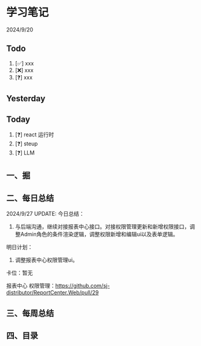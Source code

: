 # 学习笔记

2024/9/20

## Todo

1. [✅] xxx
2. [❌] xxx
3. [❓] xxx

## Yesterday

## Today

1. [❓] react 运行时
2. [❓] steup
3. [❓] LLM

## 一、掘

## 二、每日总结

2024/9/27 UPDATE:
今日总结：

1. 与后端沟通，继续对接报表中心接口。对接权限管理更新和新增权限接口，调整Admin角色的条件渲染逻辑，调整权限新增和编辑ui以及表单逻辑。

明日计划：

1. 调整报表中心权限管理ui。

卡位：暂无

报表中心 权限管理：https://github.com/sj-distributor/ReportCenter.Web/pull/29

## 三、每周总结

## 四、目录